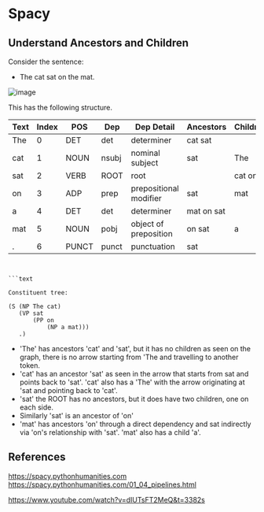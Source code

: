 # Spacy

## Understand Ancestors and Children

Consider the sentence:

- The cat sat on the mat.


![image](https://github.com/johnosbb/ProgrammingInPyQT/assets/12407183/57794b3d-59d4-41d5-944c-3b26eb2f1192)


This has the following structure.



| Text         | Index  | POS      | Dep      | Dep Detail               | Ancestors            | Children   |
| ------------ | -------- | ------ | -------- | ------------------- |-------------- | --------- |
| The          | 0      | DET      | det      | determiner               | cat sat              |            |
| cat          | 1      | NOUN     | nsubj    | nominal subject          | sat                  | The        |
| sat          | 2      | VERB     | ROOT     | root                     |                      | cat on .   |
| on           | 3      | ADP      | prep     | prepositional modifier   | sat                  | mat        |
| a            | 4      | DET      | det      | determiner               | mat on sat           |            |
| mat          | 5      | NOUN     | pobj     | object of preposition    | on sat               | a          |
| .            | 6      | PUNCT    | punct    | punctuation              | sat                  |            |

```


```text

Constituent tree:

(S (NP The cat)
   (VP sat
       (PP on
           (NP a mat)))
   .)

```

- 'The' has ancestors 'cat' and 'sat', but it has no children as seen on the graph, there is no arrow starting from 'The and travelling to another token.
- 'cat' has an ancestor 'sat' as seen in the arrow that starts from sat and points back to 'sat'. 'cat' also has a 'The' with the arrow originating at 'sat and pointing back to 'cat'.
- 'sat' the ROOT has no ancestors, but it does have two children, one on each side.
- Similarly 'sat' is an ancestor of 'on'
- 'mat' has ancestors 'on' through a direct dependency and sat indirectly via 'on's relationship with 'sat'. 'mat' also has a child 'a'.


## References


https://spacy.pythonhumanities.com
https://spacy.pythonhumanities.com/01_04_pipelines.html

https://www.youtube.com/watch?v=dIUTsFT2MeQ&t=3382s
